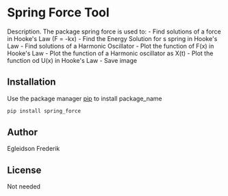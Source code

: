 # Spring Force Tool

Description. 
The package spring force is used to:
	- Find solutions of a force in Hooke's Law (F = -kx)
	- Find the Energy Solution for s spring in Hooke's Law
	- Find solutions of a Harmonic Oscillator
	- Plot the function of F(x) in Hooke's Law
	- Plot the function of a Harmonic oscillator as X(t)
	- Plot the function od U(x) in Hooke's Law
	- Save image

## Installation

Use the package manager [pip](https://pip.pypa.io/en/stable/) to install package_name

```bash
pip install spring_force
```

## Author
Egleidson Frederik

## License
Not needed